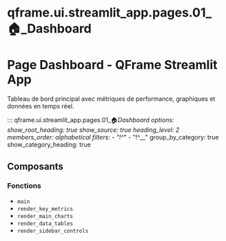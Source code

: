 # qframe.ui.streamlit_app.pages.01_🏠_Dashboard


Page Dashboard - QFrame Streamlit App
=====================================

Tableau de bord principal avec métriques de performance, graphiques et données en temps réel.


::: qframe.ui.streamlit_app.pages.01_🏠_Dashboard
    options:
      show_root_heading: true
      show_source: true
      heading_level: 2
      members_order: alphabetical
      filters:
        - "!^_"
        - "!^__"
      group_by_category: true
      show_category_heading: true

## Composants

### Fonctions

- `main`
- `render_key_metrics`
- `render_main_charts`
- `render_data_tables`
- `render_sidebar_controls`


